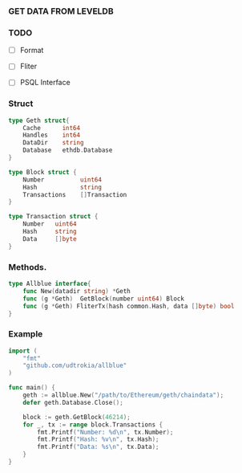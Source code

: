 ### GET DATA FROM LEVELDB

### TODO

+ [ ] Format
+ [ ] Fliter
+ [ ] PSQL Interface


### Struct

```go
type Geth struct{
	Cache      int64
	Handles    int64
	DataDir    string
	Database   ethdb.Database	
}

type Block struct {
	Number          uint64
	Hash            string
	Transactions    []Transaction
}

type Transaction struct {
	Number   uint64
	Hash     string
	Data     []byte
}
```


### Methods.


```go
type Allblue interface{
	func New(datadir string) *Geth
	func (g *Geth)  GetBlock(number uint64) Block 
	func (g *Geth) FliterTx(hash common.Hash, data []byte) bool
}
```


### Example

```go
import (
	"fmt"
	"github.com/udtrokia/allblue"
)

func main() {
	geth := allblue.New("/path/to/Ethereum/geth/chaindata");
	defer geth.Database.Close();

	block := geth.GetBlock(46214);
	for _, tx := range block.Transactions {
		fmt.Printf("Number: %d\n", tx.Number);		
		fmt.Printf("Hash: %v\n", tx.Hash);
		fmt.Printf("Data: %s\n", tx.Data);
	}
}
```

